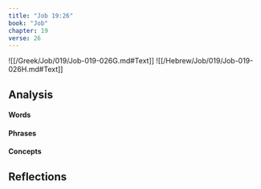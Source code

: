 ```yaml
---
title: "Job 19:26"
book: "Job"
chapter: 19
verse: 26
---
```

![[/Greek/Job/019/Job-019-026G.md#Text]]
![[/Hebrew/Job/019/Job-019-026H.md#Text]]

## Analysis

#### Words

#### Phrases

#### Concepts

## Reflections
